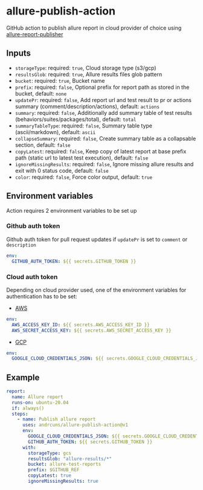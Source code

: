 # allure-publish-action

GitHub action to publish allure report in cloud provider of choice using [allure-report-publisher](https://github.com/andrcuns/allure-report-publisher)

## Inputs

- `storageType`: required: `true`, Cloud storage type (s3/gcp)
- `resultsGlob`: required: `true`,  Allure results files glob pattern
- `bucket`: required: `true`, Bucket name
- `prefix`: required: `false`, Optional prefix for report path as stored in the bucket, default: `none`
- `updatePr`: required: `false`,  Add report url and test result to pr or actions summary (comment/description/actions), default: `actions`
- `summary`: required: `false`, Additionally add summary table of test results (behaviors/suites/packages/total), default: `total`
- `summaryTableType`: required: `false`, Summary table type (ascii/markdown), default: `ascii`
- `collapseSummary`: required: `false`, Create summary table as a collapsable section, default: `false`
- `copyLatest`: required: `false`, Keep copy of latest report at base prefix path (static url to latest test execution), default: `false`
- `ignoreMissingResults`: required: `false`, Ignore missing allure results and exit with 0 status code, default: `false`
- `color`: required: `false`, Force color output, default: `true`

## Environment variables

Action requires 2 environment variables to be set up

### Github auth token

Github auth token for pull request updates if `updatePr` is set to `comment` or `description`

```yml
env:
  GITHUB_AUTH_TOKEN: ${{ secrets.GITHUB_TOKEN }}
```

### Cloud auth token

Depending on cloud provider used, one of the environment variables for authentication has to be set:

- [AWS](https://github.com/andrcuns/allure-report-publisher#aws-s3)

```yml
env:
  AWS_ACCESS_KEY_ID: ${{ secrets.AWS_ACCESS_KEY_ID }}
  AWS_SECRET_ACCESS_KEY: ${{ secrets.AWS_SECRET_ACCESS_KEY }}
```

- [GCP](https://github.com/andrcuns/allure-report-publisher#google-cloud-storage)

```yml
env:
  GOOGLE_CLOUD_CREDENTIALS_JSON: ${{ secrets.GOOGLE_CLOUD_CREDENTIALS_JSON }}
```

## Example

```yml
report:
  name: Allure report
  runs-on: ubuntu-20.04
  if: always()
  steps:
    - name: Publish allure report
      uses: andrcuns/allure-publish-action@v1
      env:
        GOOGLE_CLOUD_CREDENTIALS_JSON: ${{ secrets.GOOGLE_CLOUD_CREDENTIALS_JSON }}
        GITHUB_AUTH_TOKEN: ${{ secrets.GITHUB_TOKEN }}
      with:
        storageType: gcs
        resultsGlob: "allure-results/*"
        bucket: allure-test-reports
        prefix: $GITHUB_REF
        copyLatest: true
        ignoreMissingResults: true
```
